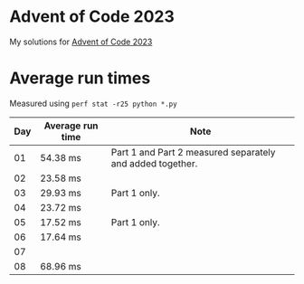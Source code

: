 # Advent of Code 2023

My solutions for [Advent of Code 2023](https://adventofcode.com/2023)

# Average run times

Measured using `perf stat -r25 python *.py`

| Day | Average run time | Note                                                      |
| --- | ---------------- | --------------------------------------------------------- |
| 01  | 54.38 ms         | Part 1 and Part 2 measured separately and added together. |
| 02  | 23.58 ms         |                                                           |
| 03  | 29.93 ms         | Part 1 only.                                              |
| 04  | 23.72 ms         |                                                           |
| 05  | 17.52 ms         | Part 1 only.                                              |
| 06  | 17.64 ms         |                                                           |
| 07  |                  |                                                           |
| 08  | 68.96 ms         |                                                           |